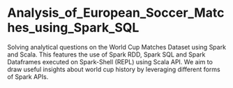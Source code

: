 # Analysis_of_European_Soccer_Matches_using_Spark_SQL

Solving analytical questions on the World Cup Matches Dataset using Spark and Scala. This features the use of Spark RDD, Spark SQL and Spark Dataframes executed on Spark-Shell (REPL) using Scala API. We aim to draw useful insights about world cup history by leveraging different forms of Spark APIs.
